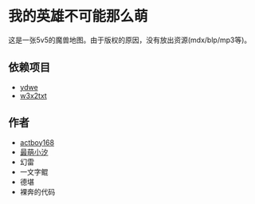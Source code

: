 ﻿# 我的英雄不可能那么萌

这是一张5v5的魔兽地图。由于版权的原因，没有放出资源(mdx/blp/mp3等)。

## 依赖项目

* [ydwe](https://github.com/actboy168/YDWE)
* [w3x2txt](https://github.com/syj2010syj/w3x2txt)

## 作者

* [actboy168](https://github.com/actboy168/)
* [最萌小汐](https://github.com/syj2010syj/)
* 幻雷
* 一文字鲲
* 德堪
* 裸奔的代码
